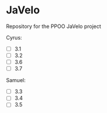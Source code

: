 # JaVelo
Repository for the PPOO JaVelo project


Cyrus: <br>
- [ ] 3.1
- [ ] 3.2
- [ ] 3.6
- [ ] 3.7

Samuel:<br>
- [ ] 3.3
- [ ] 3.4
- [ ] 3.5
